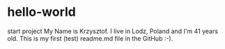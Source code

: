 # hello-world
start project
My Name is Krzysztof. I live in Lodz, Poland and I'm 41 years old.
This is my first (test) readme.md file in the GitHub :-).
